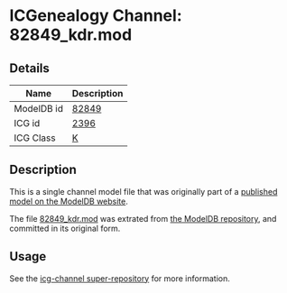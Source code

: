 # ICGenealogy Channel: 82849\_kdr.mod

## Details

Name | Description
---- | -----------
ModelDB id | [82849](http://senselab.med.yale.edu/ModelDB/ShowModel.cshtml?model=82849)
ICG id | [2396](http://icg.neurotheory.ox.ac.uk/channels/1/2396)
ICG Class | [K](http://icg.neurotheory.ox.ac.uk/channels/1)

## Description

This is a single channel model file that was originally part of a [published model on the ModelDB website](http://senselab.med.yale.edu/mModelDB/ShowModel.cshtml?model=82849).

The file [82849\_kdr.mod](82849_kdr.mod) was extrated from [the ModelDB repository](http://senselab.med.yale.edu/ModelDB/ShowModel.cshtml?model=82849), and committed in its original form.

## Usage

See the [icg-channel super-repository](https://github.com/icgenealogy/icg-channels) for more information.